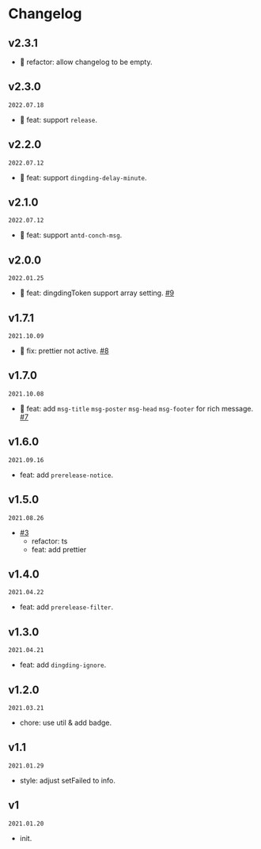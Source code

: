 <!--
🐞 Bug fix
🚀 New feature
💄 Perf
📝 Docs
⚡️ Code style
-->

# Changelog

## v2.3.1

- 💄 refactor: allow changelog to be empty.

## v2.3.0

`2022.07.18`

- 🚀 feat: support `release`.

## v2.2.0

`2022.07.12`

- 🚀 feat: support `dingding-delay-minute`.

## v2.1.0

`2022.07.12`

- 🚀 feat: support `antd-conch-msg`.

## v2.0.0

`2022.01.25`

- 🚀 feat: dingdingToken support array setting. [#9](https://github.com/actions-cool/release-helper/pull/9)

## v1.7.1

`2021.10.09`

- 🐞 fix: prettier not active. [#8](https://github.com/actions-cool/release-helper/pull/8)

## v1.7.0

`2021.10.08`

- 🚀 feat: add `msg-title` `msg-poster` `msg-head` `msg-footer` for rich message. [#7](https://github.com/actions-cool/release-helper/pull/7)

## v1.6.0

`2021.09.16`

- feat: add `prerelease-notice`.

## v1.5.0

`2021.08.26`

- [#3](https://github.com/actions-cool/release-helper/pull/3)
  - refactor: ts
  - feat: add prettier

## v1.4.0

`2021.04.22`

- feat: add `prerelease-filter`.

## v1.3.0

`2021.04.21`

- feat: add `dingding-ignore`.

## v1.2.0

`2021.03.21`

- chore: use util & add badge.

## v1.1

`2021.01.29`

- style: adjust setFailed to info.

## v1

`2021.01.20`

- init.
